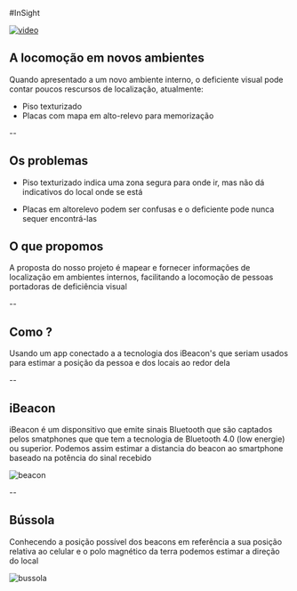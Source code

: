 #InSight


[![video](http://img.youtube.com/vi/CUIuW1hwwu8/0.jpg)](http://www.youtube.com/watch?v=CUIuW1hwwu8)


## A locomoção em novos ambientes

Quando apresentado a um novo ambiente interno, o deficiente visual pode contar
poucos rescursos de localização, atualmente:

- Piso texturizado
- Placas com mapa em alto-relevo para memorização

--

## Os problemas

- Piso texturizado indica uma zona segura para onde ir, mas não dá indicativos do
local onde se está

- Placas em altorelevo podem ser confusas e o deficiente pode nunca sequer encontrá-las

## O que propomos

A proposta do nosso projeto é mapear e fornecer informações de localização em
ambientes internos, facilitando a locomoção de pessoas portadoras de deficiência
visual


--

## Como ?

Usando um app conectado a a tecnologia dos iBeacon's que seriam usados para
estimar a posição da pessoa e dos locais ao redor dela

--

## iBeacon

iBeacon é um disponsitivo que emite sinais Bluetooth que são captados pelos smatphones
que que tem a tecnologia de Bluetooth 4.0 (low energie)  ou superior. Podemos assim
estimar a distancia do beacon ao smartphone baseado na potência do sinal recebido

![beacon](https://igorgoncalves.github.io/insight.github.io/assets/beacon_blue.png)

--

## Bússola

Conhecendo a posição possível dos beacons em referência a sua posição relativa ao
celular e o polo magnético da terra podemos estimar a direção do local


![bussola](https://igorgoncalves.github.io/insight.github.io/assets/compass.png )
